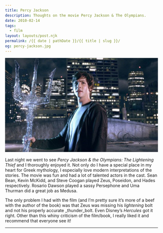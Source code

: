 ```yaml
---
title: Percy Jackson
description: Thoughts on the movie Percy Jackson & The Olympians.
date: 2010-02-14
tags: 
  - film
layout: layouts/post.njk
permalink: /{{ date | pathDate }}/{{ title | slug }}/
og: percy-jackson.jpg
---
```


![Percy Jackson](/img/percy-jackson.jpg)

Last night we went to see _Percy Jackson & the Olympians: The Lightening Thief_ and I thoroughly enjoyed it. Not only do I have a special place in my heart for Greek mythology, I especially love modern interpretations of the stories. The movie was fun and had a lot of talented actors in the cast. Sean Bean, Kevin McKidd, and Steve Coogan played Zeus, Poseidon, and Hades respectively. Rosario Dawson played a sassy Persephone and Uma Thurman did a great job as Medusa.

The only problem I had with the film (and I’m pretty sure it’s more of a beef with the author of the book) was that Zeus was missing his _lightening_ bolt and not his properly accurate _thunder_bolt. Even Disney’s _Hercules_ got it right. Other than this whiny criticism of the film/book, I really liked it and recommend that everyone see it!

---
